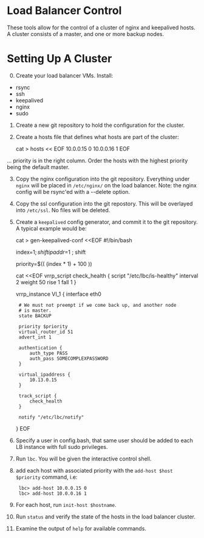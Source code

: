 Load Balancer Control
=====================

These tools allow for the control of a cluster of nginx and keepalived
hosts.  A cluster consists of a master, and one or more backup nodes.

Setting Up A Cluster
====================

0) Create your load balancer VMs.  Install:

- rsync
- ssh
- keepalived
- nginx
- sudo

1) Create a new git repository to hold the configuration for the cluster.

2) Create a hosts file that defines what hosts are part of the cluster:

    cat > hosts << EOF
    10.0.0.15	0
    10.0.0.16	1
    EOF

... priority is in the right column.  Order the hosts with the highest priority being the default master.

3) Copy the nginx configuration into the git repository.  Everything under ```nginx``` will be placed in ```/etc/nginx/``` on the load balancer. Note: the nginx config will be rsync'ed with a --delete option.

4) Copy the ssl configuration into the git repostory.  This will be overlayed into ```/etc/ssl```.  No files will be deleted.

5) Create a ```keepalived``` config generator, and commit it to the git repository.  A typical example would be:

    cat > gen-keepalived-conf <<EOF
    #!/bin/bash

    index=$1 ; shift
    ipaddr=$1 ; shift

    priority=$(( (index * 1) + 100 ))

    cat <<EOF
    vrrp_script check_health {
        script "/etc/lbc/is-healthy"
        interval 2
        weight 50
        rise 1
        fall 1
    }

    vrrp_instance VI_1 {
        interface eth0

        # We must not preempt if we come back up, and another node
        # is master.
        state BACKUP

        priority $priority
        virtual_router_id 51
        advert_int 1

        authentication {
            auth_type PASS
            auth_pass SOMECOMPLEXPASSWORD
        }

        virtual_ipaddress {
            10.13.0.15
        }

        track_script {
            check_health
        }

        notify "/etc/lbc/notify"
    }
    EOF

6) Specify a user in config.bash, that same user should be added to each LB instance with full sudo privileges.

7) Run ```lbc```.  You will be given the interactive control shell.

8) add each host with associated priority with the ```add-host $host $priority``` command, i.e:

        lbc> add-host 10.0.0.15 0
        lbc> add-host 10.0.0.16 1
   
9) For each host, run ```init-host $hostname```.

10) Run ```status``` and verify the state of the hosts in the load balancer cluster.

11) Examine the output of ```help``` for available commands.
